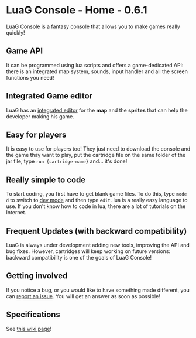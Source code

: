 # LuaG Console - Home - 0.6.1

LuaG Console is a fantasy console that allows you to make games really quickly!

## Game API
It can be programmed using lua scripts and offers a game-dedicated API: there is an integrated map system, sounds, input handler and all the screen functions you need!

## Integrated Game editor
LuaG has an [integrated editor](https://github.com/Vulcalien/LuaG-Console/wiki/Game-Editor) for the **map** and the **sprites** that can help the developer making his game.

## Easy for players
It is easy to use for players too! They just need to download the console and the game thay want to play, put the cartridge file on the same folder of the jar file, type `run {cartridge-name}` and... it's done!

## Really simple to code
To start coding, you first have to get blank game files. To do this, type `mode d` to switch to [dev mode](https://github.com/Vulcalien/LuaG-Console/wiki/Dev-Mode) and then type `edit`.
lua is a really easy language to use. If you don't know how to code in lua, there are a lot of tutorials on the Internet.

## Frequent Updates (with backward compatibility)
LuaG is always under development adding new tools, improving the API and bug fixes. However, cartridges will keep working on future versions: backward compatibility is one of the goals of LuaG Console!

## Getting involved
If you notice a bug, or you would like to have something made different, you can [report an issue](https://github.com/Vulcalien/LuaG-Console/issues). You will get an answer as soon as possible!

## Specifications
See [this wiki page](https://github.com/Vulcalien/LuaG-Console/wiki/Specifications)!

